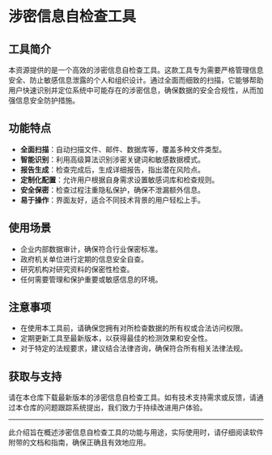 # 涉密信息自检查工具

## 工具简介
本资源提供的是一个高效的涉密信息自检查工具。这款工具专为需要严格管理信息安全、防止敏感信息泄露的个人和组织设计。通过全面而细致的扫描，它能够帮助用户快速识别并定位系统中可能存在的涉密信息，确保数据的安全合规性，从而加强信息安全防护措施。

## 功能特点
- **全面扫描**：自动扫描文件、邮件、数据库等，覆盖多种文件类型。
- **智能识别**：利用高级算法识别涉密关键词和敏感数据模式。
- **报告生成**：检查完成后，生成详细报告，指出潜在风险点。
- **定制化配置**：允许用户根据自身需求设置敏感词库和检查规则。
- **安全保密**：检查过程注重隐私保护，确保不泄漏额外信息。
- **易于操作**：界面友好，适合不同技术背景的用户轻松上手。

## 使用场景
- 企业内部数据审计，确保符合行业保密标准。
- 政府机关单位进行定期的信息安全自查。
- 研究机构对研究资料的保密性检查。
- 任何需要管理和保护重要或敏感信息的环境。

## 注意事项
- 在使用本工具前，请确保您拥有对所检查数据的所有权或合法访问权限。
- 定期更新工具至最新版本，以获得最佳的检测效果和安全性。
- 对于特定的法规要求，建议结合法律咨询，确保符合所有相关法律法规。

## 获取与支持
请在本仓库下载最新版本的涉密信息自检查工具。如有技术支持需求或反馈，请通过本仓库的问题跟踪系统提出，我们致力于持续改进用户体验。

---

此介绍旨在概述涉密信息自检查工具的功能与用途，实际使用时，请仔细阅读软件附带的文档和指南，确保正确且有效地应用。